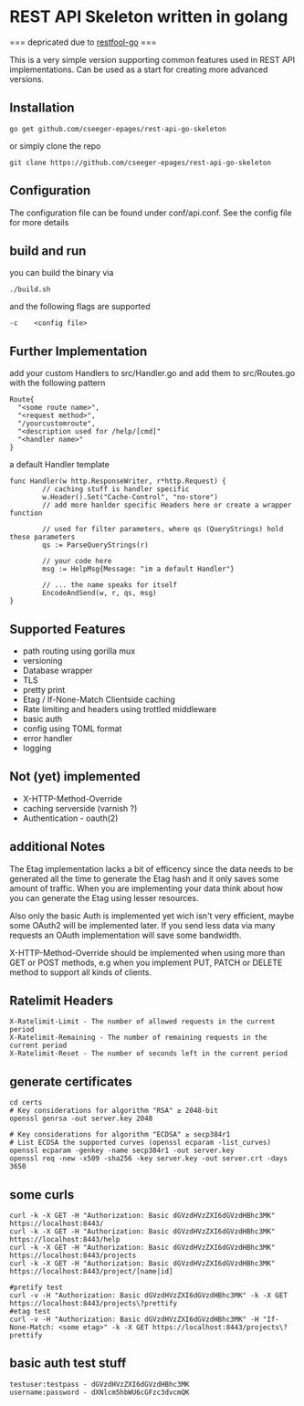 # REST API Skeleton written in golang

=== depricated due to [restfool-go](https://github.com/cseeger-epages/restfool-go) ===

This is a very simple version supporting common features used in REST API implementations. 
Can be used as a start for creating more advanced versions.

## Installation
```
go get github.com/cseeger-epages/rest-api-go-skeleton
```
or simply clone the repo
```
git clone https://github.com/cseeger-epages/rest-api-go-skeleton
```

## Configuration
The configuration file can be found under conf/api.conf.
See the config file for more details

## build and run
you can build the binary via
```
./build.sh
```
and the following flags are supported
```
-c    <config file>
```

## Further Implementation
add your custom Handlers to src/Handler.go and add them to src/Routes.go with the following pattern
```
Route{
  "<some route name>",
  "<request method>",
  "/yourcustomroute",
  "<description used for /help/[cmd]"
  "<handler name>"
}
```

a default Handler template

```
func Handler(w http.ResponseWriter, r*http.Request) {
        // caching stuff is handler specific
        w.Header().Set("Cache-Control", "no-store")
        // add more hanlder specific Headers here or create a wrapper function
  
        // used for filter parameters, where qs (QueryStrings) hold these parameters
        qs := ParseQueryStrings(r)

        // your code here
        msg := HelpMsg{Message: "im a default Handler"}

        // ... the name speaks for itself
        EncodeAndSend(w, r, qs, msg)
}
```

## Supported Features
- path routing using gorilla mux
- versioning
- Database wrapper 
- TLS
- pretty print
- Etag / If-None-Match Clientside caching
- Rate limiting and headers using trottled middleware
- basic auth
- config using TOML format
- error handler
- logging

## Not (yet) implemented
- X-HTTP-Method-Override
- caching serverside (varnish ?)
- Authentication - oauth(2) 

## additional Notes
The Etag implementation lacks a bit of efficency since the data needs to be generated all the time to generate the Etag hash and it only saves some amount of traffic. 
When you are implementing your data think about how you can generate the Etag using lesser resources.

Also only the basic Auth is implemented yet wich isn't very efficient, maybe some OAuth2 will be implemented later. 
If you send less data via many requests an OAuth implementation will save some bandwidth.

X-HTTP-Method-Override should be implemented when using more than GET or POST methods, e.g when you implement PUT, PATCH or DELETE method to support all kinds of clients.

## Ratelimit Headers
```
X-Ratelimit-Limit - The number of allowed requests in the current period
X-Ratelimit-Remaining - The number of remaining requests in the current period
X-Ratelimit-Reset - The number of seconds left in the current period
```

## generate certificates
```
cd certs
# Key considerations for algorithm "RSA" ≥ 2048-bit
openssl genrsa -out server.key 2048

# Key considerations for algorithm "ECDSA" ≥ secp384r1
# List ECDSA the supported curves (openssl ecparam -list_curves)
openssl ecparam -genkey -name secp384r1 -out server.key
openssl req -new -x509 -sha256 -key server.key -out server.crt -days 3650
```

## some curls
```
curl -k -X GET -H "Authorization: Basic dGVzdHVzZXI6dGVzdHBhc3MK" https://localhost:8443/
curl -k -X GET -H "Authorization: Basic dGVzdHVzZXI6dGVzdHBhc3MK" https://localhost:8443/help
curl -k -X GET -H "Authorization: Basic dGVzdHVzZXI6dGVzdHBhc3MK" https://localhost:8443/projects
curl -k -X GET -H "Authorization: Basic dGVzdHVzZXI6dGVzdHBhc3MK" https://localhost:8443/project/[name|id]

#pretify test
curl -v -H "Authorization: Basic dGVzdHVzZXI6dGVzdHBhc3MK" -k -X GET https://localhost:8443/projects\?prettify
#etag test
curl -v -H "Authorization: Basic dGVzdHVzZXI6dGVzdHBhc3MK" -H "If-None-Match: <some etag>" -k -X GET https://localhost:8443/projects\?prettify
```

## basic auth test stuff
```
testuser:testpass - dGVzdHVzZXI6dGVzdHBhc3MK
username:password - dXNlcm5hbWU6cGFzc3dvcmQK
```

